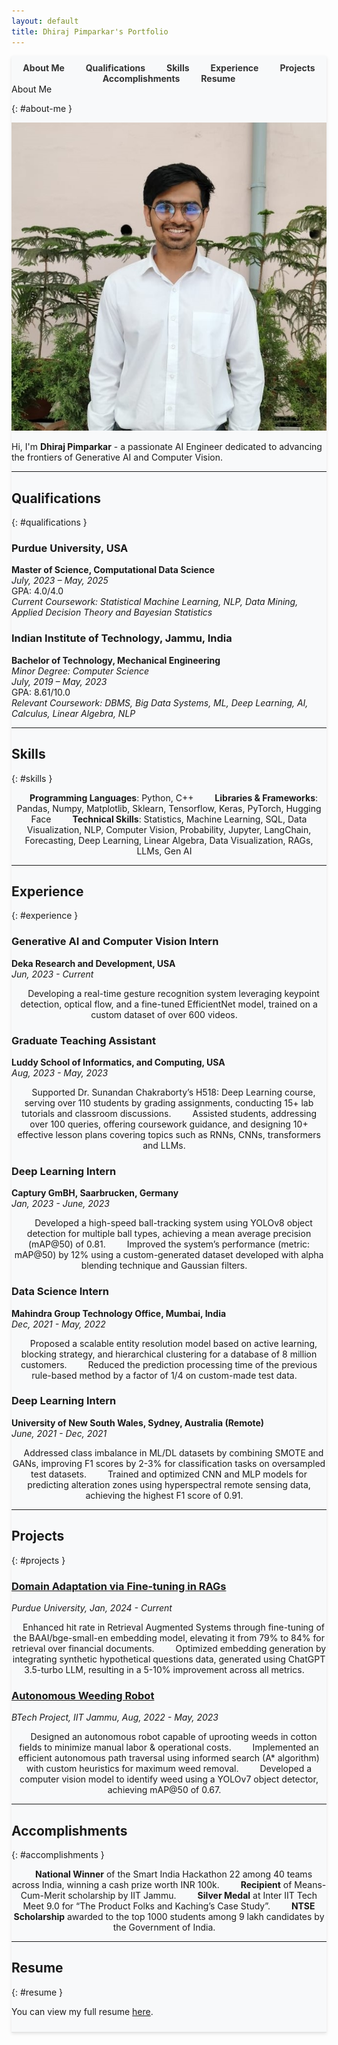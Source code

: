 ```yaml
---
layout: default
title: Dhiraj Pimparkar's Portfolio
---
```


<style>
/* Add some basic styling for the navigation bar */
nav {
    position: sticky;
    top: 0;
    background-color: #f8f9fa;
    padding: 10px 0;
    z-index: 1000;
    border-bottom: 1px solid #e0e0e0;
    box-shadow: 0 2px 5px rgba(0,0,0,0.1);
}
nav ul {
    list-style: none;
    margin: 0;
    padding: 0;
    text-align: center;
}
nav ul li {
    display: inline;
    margin: 0 15px;
}
nav ul li a {
    text-decoration: none;
    color: #333;
    font-weight: bold;
}
nav ul li a:hover {
    text-decoration: underline;
}
</style>

<nav>
  <ul>
    <li><a href="#about-me">About Me</a></li>
    <li><a href="#qualifications">Qualifications</a></li>
    <li><a href="#skills">Skills</a></li>
    <li><a href="#experience">Experience</a></li>
    <li><a href="#projects">Projects</a></li>
    <li><a href="#accomplishments">Accomplishments</a></li>
    <li><a href="#resume">Resume</a></li>
  </ul

## About Me
{: #about-me }

![Dhiraj Pimparkar](assets\imgs\Linkedin.jpg)

Hi, I'm **Dhiraj Pimparkar** - a passionate AI Engineer dedicated to advancing the frontiers of Generative AI and Computer Vision.

---

## Qualifications
{: #qualifications }

### Purdue University, USA
**Master of Science, Computational Data Science**  
*July, 2023 – May, 2025*  
GPA: 4.0/4.0  
_Current Coursework: Statistical Machine Learning, NLP, Data Mining, Applied Decision Theory and Bayesian Statistics_

### Indian Institute of Technology, Jammu, India
**Bachelor of Technology, Mechanical Engineering**  
_Minor Degree: Computer Science_  
*July, 2019 – May, 2023*  
GPA: 8.61/10.0  
_Relevant Coursework: DBMS, Big Data Systems, ML, Deep Learning, AI, Calculus, Linear Algebra, NLP_

---

## Skills
{: #skills }

- **Programming Languages**: Python, C++
- **Libraries & Frameworks**: Pandas, Numpy, Matplotlib, Sklearn, Tensorflow, Keras, PyTorch, Hugging Face
- **Technical Skills**: Statistics, Machine Learning, SQL, Data Visualization, NLP, Computer Vision, Probability, Jupyter, LangChain, Forecasting, Deep Learning, Linear Algebra, Data Visualization, RAGs, LLMs, Gen AI

---

## Experience
{: #experience }

### Generative AI and Computer Vision Intern
**Deka Research and Development, USA**  
*Jun, 2023 - Current*  
- Developing a real-time gesture recognition system leveraging keypoint detection, optical flow, and a fine-tuned EfficientNet model, trained on a custom dataset of over 600 videos.

### Graduate Teaching Assistant
**Luddy School of Informatics, and Computing, USA**  
*Aug, 2023 - May, 2023*  
- Supported Dr. Sunandan Chakraborty’s H518: Deep Learning course, serving over 110 students by grading assignments, conducting 15+ lab tutorials and classroom discussions.
- Assisted students, addressing over 100 queries, offering coursework guidance, and designing 10+ effective lesson plans covering topics such as RNNs, CNNs, transformers and LLMs.

### Deep Learning Intern
**Captury GmBH, Saarbrucken, Germany**  
*Jan, 2023 - June, 2023*  
- Developed a high-speed ball-tracking system using YOLOv8 object detection for multiple ball types, achieving a mean average precision (mAP@50) of 0.81.
- Improved the system’s performance (metric: mAP@50) by 12% using a custom-generated dataset developed with alpha blending technique and Gaussian filters.

### Data Science Intern
**Mahindra Group Technology Office, Mumbai, India**  
*Dec, 2021 - May, 2022*  
- Proposed a scalable entity resolution model based on active learning, blocking strategy, and hierarchical clustering for a database of 8 million customers.
- Reduced the prediction processing time of the previous rule-based method by a factor of 1/4 on custom-made test data.

### Deep Learning Intern
**University of New South Wales, Sydney, Australia (Remote)**  
*June, 2021 - Dec, 2021*  
- Addressed class imbalance in ML/DL datasets by combining SMOTE and GANs, improving F1 scores by 2-3% for classification tasks on oversampled test datasets.
- Trained and optimized CNN and MLP models for predicting alteration zones using hyperspectral remote sensing data, achieving the highest F1 score of 0.91.

---

## Projects
{: #projects }

### [Domain Adaptation via Fine-tuning in RAGs](projects/domain-adaptation-rags.md)
*Purdue University, Jan, 2024 - Current*  
- Enhanced hit rate in Retrieval Augmented Systems through fine-tuning of the BAAI/bge-small-en embedding model, elevating it from 79% to 84% for retrieval over financial documents.
- Optimized embedding generation by integrating synthetic hypothetical questions data, generated using ChatGPT 3.5-turbo LLM, resulting in a 5-10% improvement across all metrics.

### [Autonomous Weeding Robot](projects/autonomous-weeding-robot.md)
*BTech Project, IIT Jammu, Aug, 2022 - May, 2023*  
- Designed an autonomous robot capable of uprooting weeds in cotton fields to minimize manual labor & operational costs.
- Implemented an efficient autonomous path traversal using informed search (A* algorithm) with custom heuristics for maximum weed removal.
- Developed a computer vision model to identify weed using a YOLOv7 object detector, achieving mAP@50 of 0.67.

---

## Accomplishments
{: #accomplishments }

- **National Winner** of the Smart India Hackathon 22 among 40 teams across India, winning a cash prize worth INR 100k.
- **Recipient** of Means-Cum-Merit scholarship by IIT Jammu.
- **Silver Medal** at Inter IIT Tech Meet 9.0 for “The Product Folks and Kaching’s Case Study”.
- **NTSE Scholarship** awarded to the top 1000 students among 9 lakh candidates by the Government of India.

---

## Resume
{: #resume }

You can view my full resume [here](your-resume-url.pdf).
